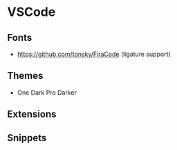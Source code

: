 # VSCode 

## Fonts
  - https://github.com/tonsky/FiraCode (ligature support)

## Themes
  - One Dark Pro Darker
  
## Extensions

## Snippets
